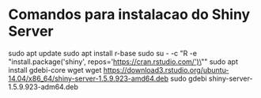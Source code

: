 # Comandos para instalacao do Shiny Server

sudo apt update
sudo apt install r-base
sudo su - -c "R -e \"install.package('shiny', repos='https://cran.rstudio.com/')\""
sudo apt install gdebi-core
wget wget https://download3.rstudio.org/ubuntu-14.04/x86_64/shiny-server-1.5.9.923-amd64.deb
sudo gdebi shiny-server-1.5.9.923-adm64.deb

